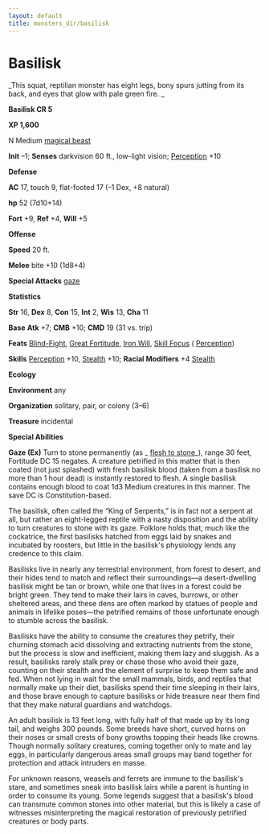 ```yaml
---
layout: default
title: monsters_dir/basilisk
---
```

# Basilisk

_This squat, reptilian monster has eight legs, bony spurs jutting from its back, and eyes that glow with pale green fire. _

**Basilisk CR 5**

**XP 1,600**

N Medium [magical beast](creatureTypes#_magical-beast)

**Init** –1; **Senses** darkvision 60 ft., low-light vision; [Perception](../skills_dir/perception#_perception) +10

**Defense**

**AC** 17, touch 9, flat-footed 17 (–1 Dex, +8 natural)

**hp** 52 (7d10+14)

**Fort** +9, **Ref** +4, **Will** +5

**Offense**

**Speed** 20 ft.

**Melee** bite +10 (1d8+4)

**Special Attacks** [gaze](universalMonsterRules#_gaze)

**Statistics**

**Str** 16, **Dex** 8, **Con** 15, **Int** 2, **Wis** 13, **Cha** 11

**Base**  **Atk** +7; **CMB** +10; **CMD** 19 (31 vs. trip)

**Feats** [Blind-Fight](../feats#_blind-fight), [Great Fortitude](../feats#_great-fortitude), [Iron Will](../feats#_iron-will), [Skill Focus](../feats#_skill-focus) ( [Perception](../skills_dir/perception#_perception))

**Skills** [Perception](../skills_dir/perception#_perception) +10, [Stealth](../skills_dir/stealth#_stealth) +10; **Racial Modifiers** +4 [Stealth](../skills_dir/stealth#_stealth)

**Ecology**

**Environment** any

**Organization** solitary, pair, or colony (3–6)

**Treasure** incidental

**Special Abilities**

**Gaze (Ex)** Turn to stone permanently (as _ [flesh to stone](../spells_dir/fleshToStone#_flesh-to-stone)_), range 30 feet, Fortitude DC 15 negates. A creature petrified in this matter that is then coated (not just splashed) with fresh basilisk blood (taken from a basilisk no more than 1 hour dead) is instantly restored to flesh. A single basilisk contains enough blood to coat 1d3 Medium creatures in this manner. The save DC is Constitution-based.

The basilisk, often called the “King of Serpents,” is in fact not a serpent at all, but rather an eight-legged reptile with a nasty disposition and the ability to turn creatures to stone with its gaze. Folklore holds that, much like the cockatrice, the first basilisks hatched from eggs laid by snakes and incubated by roosters, but little in the basilisk's physiology lends any credence to this claim.

Basilisks live in nearly any terrestrial environment, from forest to desert, and their hides tend to match and reflect their surroundings—a desert-dwelling basilisk might be tan or brown, while one that lives in a forest could be bright green. They tend to make their lairs in caves, burrows, or other sheltered areas, and these dens are often marked by statues of people and animals in lifelike poses—the petrified remains of those unfortunate enough to stumble across the basilisk.

Basilisks have the ability to consume the creatures they petrify, their churning stomach acid dissolving and extracting nutrients from the stone, but the process is slow and inefficient, making them lazy and sluggish. As a result, basilisks rarely stalk prey or chase those who avoid their gaze, counting on their stealth and the element of surprise to keep them safe and fed. When not lying in wait for the small mammals, birds, and reptiles that normally make up their diet, basilisks spend their time sleeping in their lairs, and those brave enough to capture basilisks or hide treasure near them find that they make natural guardians and watchdogs.

An adult basilisk is 13 feet long, with fully half of that made up by its long tail, and weighs 300 pounds. Some breeds have short, curved horns on their noses or small crests of bony growths topping their heads like crowns. Though normally solitary creatures, coming together only to mate and lay eggs, in particularly dangerous areas small groups may band together for protection and attack intruders en masse.

For unknown reasons, weasels and ferrets are immune to the basilisk's stare, and sometimes sneak into basilisk lairs while a parent is hunting in order to consume its young. Some legends suggest that a basilisk's blood can transmute common stones into other material, but this is likely a case of witnesses misinterpreting the magical restoration of previously petrified creatures or body parts.

